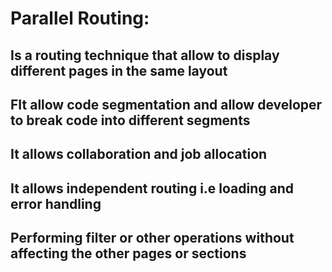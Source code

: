 # Parallel Routing:
## Is a routing technique that allow to display different pages in the same layout
## FIt allow code segmentation and allow developer to break code into different segments
## It allows collaboration and job allocation
## It allows independent routing i.e loading and error handling
## Performing filter or other operations without affecting the other pages or sections
